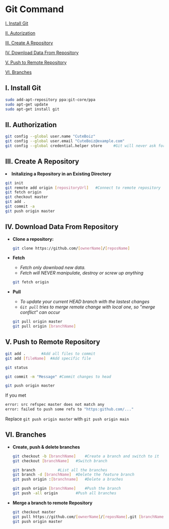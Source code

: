 # Git Command

[I. Install Git](https://github.com/CuteBoiz/Ubuntu_Installation/tree/master/git.md#i-install-git)

[II. Autorization](https://github.com/CuteBoiz/Ubuntu_Installation/tree/master/git.md#ii-authorization)

[III. Create A Repository](https://github.com/CuteBoiz/Ubuntu_Installation/tree/master/git.md#iii-create-a-repository)

[IV. Download Data From Repository](https://github.com/CuteBoiz/Ubuntu_Installation/tree/master/git.md#iv-download-data-from-repository)

[V. Push to Remote Repository](https://github.com/CuteBoiz/Ubuntu_Installation/tree/master/git.md#v-push-to-remote-repository)

[VI. Branches](https://github.com/CuteBoiz/Ubuntu_Installation/tree/master/git.md#vi-branches)


## I. Install Git
```sh
sudo add-apt-repository ppa:git-core/ppa
sudo apt-get update
sudo apt-get install git
```


## II. Authorization

```sh
git config --global user.name "CuteBoiz"
git config --global user.email "CuteBoiz@example.com"
git config --global credential.helper store 	#Git will never ask for password again
```

## III. Create A Repository

<li><b>Initalizing a Repository in an Existing Directory </b></li>

```sh
git init
git remote add origin [repositoryUrl] 	#Connect to remote repository
git fetch origin
git checkout master
git add .
git commit -a
git push origin master
```

</ul>

## IV. Download Data From Repository
<ul>
<li><b>Clone a repository: </b></li>

```sh
git clone https://github.com/[ownerName]/[reposName]
```

<li><b>Fetch</b></li>

- *Fetch only download new data.*
- *Fetch will NEVER manipulate, destroy or screw up anything*
```sh
git fetch origin
```

<li><b>Pull</b></li>

- *To update your current HEAD branch with the lastest changes*
- *`Git pull` tries to merge remote change with local one, so "merge conflict" can occur*
```sh
git pull origin master
git pull origin [branchName]
```

</ul>

## V. Push to Remote Repository

```sh
git add .		#Add all files to commit
git add [fileName]	#Add specific file

git status 			

git commit -m "Message"	#Commit changes to head

git push origin master 
```
If you met
```sh
error: src refspec master does not match any
error: failed to push some refs to "https:github.com/..."
```
Replace `git push origin master` with `git push origin main`

## VI. Branches
<ul>
<li><b>Create, push & delete branches</b></li>

```sh
git checkout -b [branchName]	#Create a branch and switch to it
git checkout [branchName] 	#Switch branch

git branch 			#List all the branches
git branch -d [branchName]	#Delete the feature branch
git push origin :[branchname]	#Delete a braches

git push origin [branchName]	#Push the branch
git push -all origin		#Push all branches
```
<li><b>Merge a branch to remote Repository</b></li>

```sh
git checkout master
git pull https://github.com/[ownerName]/[reposName].git [branchName]
git push origin master
```

</ul>


